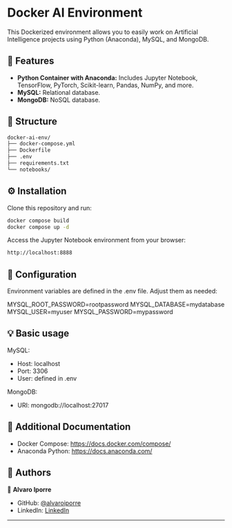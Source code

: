 # Docker AI Environment

This Dockerized environment allows you to easily work on Artificial Intelligence projects using Python (Anaconda), MySQL, and MongoDB.

## 🚀 Features

- **Python Container with Anaconda:** Includes Jupyter Notebook, TensorFlow, PyTorch, Scikit-learn, Pandas, NumPy, and more.
- **MySQL:** Relational database.
- **MongoDB:** NoSQL database.

## 📁 Structure
```bash
docker-ai-env/
├── docker-compose.yml
├── Dockerfile
├── .env
├── requirements.txt
└── notebooks/
```
## ⚙️ Installation

Clone this repository and run:

```bash
docker compose build
docker compose up -d
```

Access the Jupyter Notebook environment from your browser:
```bash
http://localhost:8888
```

## 🔑 Configuration

Environment variables are defined in the .env file. Adjust them as needed:

MYSQL_ROOT_PASSWORD=rootpassword
MYSQL_DATABASE=mydatabase
MYSQL_USER=myuser
MYSQL_PASSWORD=mypassword

## 💡 Basic usage

MySQL:
- Host: localhost
- Port: 3306
- User: defined in .env

MongoDB:
- URI: mongodb://localhost:27017

## 📖 Additional Documentation

- Docker Compose: https://docs.docker.com/compose/
- Anaconda Python: https://docs.anaconda.com/

## 👥 Authors <a name="authors"></a>

👤 **Alvaro Iporre**

- GitHub: [@alvaroiporre](https://github.com/alvaroiporre)
- LinkedIn: [LinkedIn](https://www.linkedin.com/in/alvaroiporre)

---
